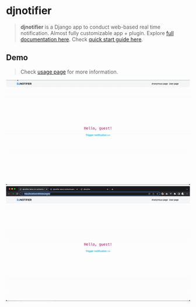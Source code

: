 # djnotifier
>**djnotifier** is a Django app to conduct web-based real time notification. Almost fully customizable app + plugin. Explore [full documentation here](./docs/README.md). Check [quick start guide here](./docs//QUICK_START.md).

## Demo
> Check [usage page](./docs//USAGE_EXAMPLE.md#demo) for more information.

![UI](./docs/assets//usage_example//ui.gif)
![Demo](./docs/assets//usage_example//demo.gif)